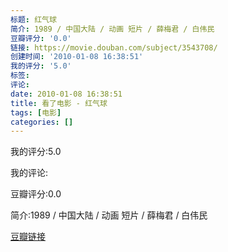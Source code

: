 ```yaml
---
标题: 红气球
简介: 1989 / 中国大陆 / 动画 短片 / 薛梅君 / 白伟民
豆瓣评分: '0.0'
链接: https://movie.douban.com/subject/3543708/
创建时间: '2010-01-08 16:38:51'
我的评分: '5.0'
标签:
评论:
date: 2010-01-08 16:38:51
title: 看了电影 - 红气球
tags: [电影]
categories: []
---
```


我的评分:5.0

我的评论:

豆瓣评分:0.0

简介:1989 / 中国大陆 / 动画 短片 / 薛梅君 / 白伟民

[豆瓣链接](https://movie.douban.com/subject/3543708/)

